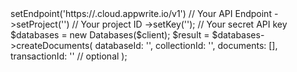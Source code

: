 <?php

use Appwrite\Client;
use Appwrite\Services\Databases;

$client = (new Client())
    ->setEndpoint('https://<REGION>.cloud.appwrite.io/v1') // Your API Endpoint
    ->setProject('<YOUR_PROJECT_ID>') // Your project ID
    ->setKey('<YOUR_API_KEY>'); // Your secret API key

$databases = new Databases($client);

$result = $databases->createDocuments(
    databaseId: '<DATABASE_ID>',
    collectionId: '<COLLECTION_ID>',
    documents: [],
    transactionId: '<TRANSACTION_ID>' // optional
);